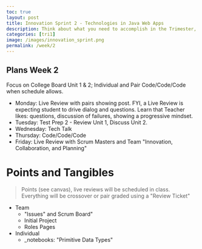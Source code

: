 ```yaml
---
toc: true
layout: post
title: Innovation Sprint 2 - Technologies in Java Web Apps
description: Think about what you need to accomplish in the Trimester, based off of what you know and what you think you need to learn to be successful in the class.  Create a Product Backlog and start a sprint now, brainstorm a couple of times a week, and start iterative development.
categories: [tri1]
image: /images/innovation_sprint.png
permalink: /week/2
---
```


## Plans Week 2
Focus on College Board Unit 1 & 2; Individual and Pair Code/Code/Code when schedule allows.
- Monday: Live Review with pairs showing post.  FYI, a Live Review is expecting student to drive dialog and questions.  Learn that Teacher likes: questions, discussion of failures, showing a progressive mindset.
- Tuesday: Test Prep 2 - Review Unit 1, Discuss Unit 2.
- Wednesday: Tech Talk
- Thursday: Code/Code/Code
- Friday: Live Review with Scrum Masters and Team "Innovation, Collaboration, and Planning"

# Points and Tangibles
> Points (see canvas), live reviews will be scheduled in class.  Everything will be crossover or pair graded using a "Review Ticket"
- Team 
    - "Issues" and Scrum Board" 
    - Initial Project
    - Roles Pages
- Individual
    - _notebooks: "Primitive Data Types"


